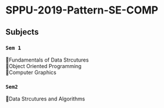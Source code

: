 # SPPU-2019-Pattern-SE-COMP

## Subjects

### `Sem 1`
📌Fundamentals of Data Strcutures <br>
📌Object Oriented Programming <br>
📌Computer Graphics <br>

### `Sem2`
📌Data Strcutures and Algorithms
